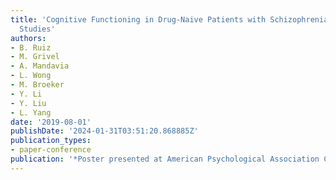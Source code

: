 ```yaml
---
title: 'Cognitive Functioning in Drug-Naive Patients with Schizophrenia: Review of
  Studies'
authors:
- B. Ruiz
- M. Grivel
- A. Mandavia
- L. Wong
- M. Broeker
- Y. Li
- Y. Liu
- L. Yang
date: '2019-08-01'
publishDate: '2024-01-31T03:51:20.868885Z'
publication_types:
- paper-conference
publication: '*Poster presented at American Psychological Association Convention*'
---
```

